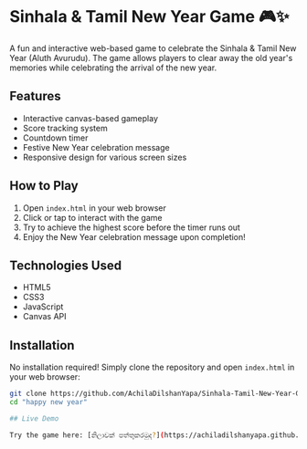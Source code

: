 # Sinhala & Tamil New Year Game 🎮✨

A fun and interactive web-based game to celebrate the Sinhala & Tamil New Year (Aluth Avurudu). The game allows players to clear away the old year's memories while celebrating the arrival of the new year.

## Features

- Interactive canvas-based gameplay
- Score tracking system
- Countdown timer
- Festive New Year celebration message
- Responsive design for various screen sizes

## How to Play

1. Open `index.html` in your web browser
2. Click or tap to interact with the game
3. Try to achieve the highest score before the timer runs out
4. Enjoy the New Year celebration message upon completion!

## Technologies Used

- HTML5
- CSS3
- JavaScript
- Canvas API

## Installation

No installation required! Simply clone the repository and open `index.html` in your web browser:

```bash
git clone https://github.com/AchilaDilshanYapa/Sinhala-Tamil-New-Year-Game.git
cd "happy new year"

## Live Demo

Try the game here: [නිලාවක් පත්තුකරමුද?](https://achiladilshanyapa.github.io/Sinhala-Tamil-New-Year-Game/)
